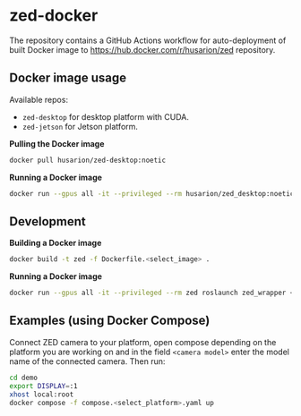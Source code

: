 # zed-docker

The repository contains a GitHub Actions workflow for auto-deployment of built Docker image to https://hub.docker.com/r/husarion/zed repository.

## Docker image usage

Available repos: 
- `zed-desktop` for desktop platform with CUDA.
- `zed-jetson` for Jetson platform.

**Pulling the Docker image**

```bash
docker pull husarion/zed-desktop:noetic
```

**Running a Docker image**

```bash
docker run --gpus all -it --privileged --rm husarion/zed_desktop:noetic roslaunch zed_wrapper <camera_model>.launch
```

## Development

**Building a Docker image**

```bash
docker build -t zed -f Dockerfile.<select_image> .
```
**Running a Docker image**

```bash
docker run --gpus all -it --privileged --rm zed roslaunch zed_wrapper <camera_model>.launch
```

## Examples (using Docker Compose)

Connect ZED camera to your platform, open compose depending on the platform you are working on and in the field `<camera model>` enter the model name of the connected camera. Then run:

```bash
cd demo
export DISPLAY=:1
xhost local:root
docker compose -f compose.<select_platform>.yaml up
```

